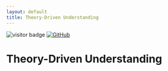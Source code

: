 ```yaml
---
layout: default
title: Theory-Driven Understanding
---
```


<link rel="icon" type="image/png" href="img/favicons/favicon-96x96.png" sizes="96x96" />
<link rel="icon" type="image/svg+xml" href="img/favicons/favicon.svg" />
<link rel="shortcut icon" href="img/favicons/favicon.ico" />
<link rel="apple-touch-icon" sizes="180x180" href="img/favicons/apple-touch-icon.png" />
<link rel="manifest" href="img/favicons/site.webmanifest" />

<img src="https://visitor-badge.laobi.icu/badge?page_id=labonom.github.io/sources/Theory_Driven_Understanding.html" alt="visitor badge"/> [![GitHub](https://img.shields.io/badge/GitHub-Profile-black?logo=github)](https://github.com/LabOnoM)

# Theory-Driven Understanding
